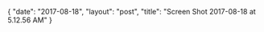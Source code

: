{
   "date": "2017-08-18",
   "layout": "post",
   "title": "Screen Shot 2017-08-18 at 5.12.56 AM"
}

